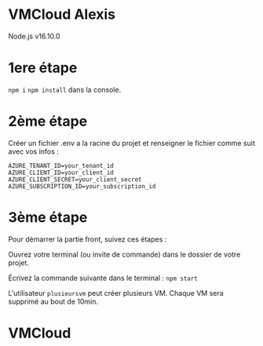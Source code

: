 # VMCloud Alexis

Node.js v16.10.0

# 1ere étape

`npm i` `npm install` dans la console.

# 2ème étape

Créer un fichier .env a la racine du projet et renseigner le fichier comme suit avec vos infos :

```
AZURE_TENANT_ID=your_tenant_id
AZURE_CLIENT_ID=your_client_id
AZURE_CLIENT_SECRET=your_client_secret
AZURE_SUBSCRIPTION_ID=your_subscription_id
```

# 3ème étape

Pour démarrer la partie front, suivez ces étapes :

Ouvrez votre terminal (ou invite de commande) dans le dossier de votre projet.

Écrivez la commande suivante dans le terminal : `npm start`

L'utilisateur `plusieursvm` peut créer plusieurs VM. Chaque VM sera supprimé au bout de 10min.

# VMCloud
